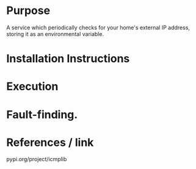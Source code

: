 # Purpose
A service which periodically checks for your home's external IP address, storing it as an environmental variable. 

# Installation Instructions

# Execution

# Fault-finding.

# References / link
pypi.org/project/icmplib
